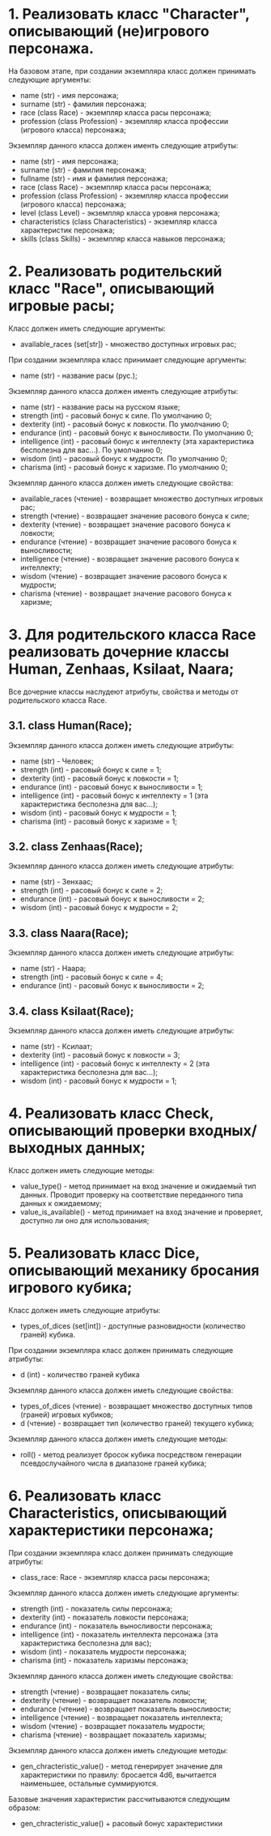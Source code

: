 # 1. Реализовать класс "Character", описывающий (не)игрового персонажа.
На базовом этапе, при создании экземпляра класс должен принимать следующие аргументы:
* name (str) - имя персонажа;
* surname (str) - фамилия персонажа;
* race (class Race) - экземпляр класса расы персонажа;
* profession (class Profession) - экземпляр класса профессии (игрового класса) персонажа;

Экземпляр данного класса должен именть следующие атрибуты:
* name (str) - имя персонажа;
* surname (str) - фамилия персонажа;
* fullname (str) - имя и фамилия персонажа;
* race (class Race) - экземпляр класса расы персонажа;
* profession (class Profession) - экземпляр класса профессии (игрового класса) персонажа;
* level (class Level) - экземпляр класса уровня персонажа;
* characteristics (class Characteristics) - экземпляр класса характеристик персонажа;
* skills (class Skills) - экземпляр класса навыков персонажа;

# 2. Реализовать родительский класс "Race", описывающий игровые расы;
Класс должен иметь следующие аргументы:
* available_races (set[str]) - множество доступных игровых рас;

При создании экземпляра класс принимает следующие аргументы:
* name (str) - название расы (рус.);

Экземпляр данного класса должен именть следующие атрибуты:
* name (str) - название расы на русском языке;
* strength (int) - расовый бонус к силе. По умолчанию 0;
* dexterity (int) - расовый бонус к ловкости. По умолчанию 0;
* endurance (int) - расовый бонус к выносливости. По умолчанию 0;
* intelligence (int) - расовый бонус к интеллекту (эта характеристика бесполезна для вас...). По умолчанию 0;
* wisdom (int) - расовый бонус к мудрости. По умолчанию 0;
* charisma (int) - расовый бонус к харизме. По умолчанию 0;

Экземпляр данного класса должен иметь следующие свойства:
* available_races (чтение) - возвращает множество доступных игровых рас;
* strength (чтение) - возвращает значение расового бонуса к силе;
* dexterity (чтение) - возвращает значение расового бонуса к ловкости;
* endurance (чтение) - возвращает значение расового бонуса к выносливости;
* intelligence (чтение) - возвращает значение расового бонуса к интеллекту;
* wisdom (чтение) - возвращает значение расового бонуса к мудрости;
* charisma (чтение) - возвращает значение расового бонуса к харизме;

# 3. Для родительского класса Race реализовать дочерние классы Human, Zenhaas, Ksilaat, Naara;
Все дочерние классы наслудеют атрибуты, свойства и методы от родительского класса Race.

## 3.1. class Human(Race);
Экземпляр данного класса должен иметь следующие атрибуты:
* name (str) - Человек;
* strength (int) - расовый бонус к силе = 1;
* dexterity (int) - расовый бонус к ловкости = 1;
* endurance (int) - расовый бонус к выносливости = 1;
* intelligence (int) - расовый бонус к интеллекту  = 1 (эта характеристика бесполезна для вас...);
* wisdom (int) - расовый бонус к мудрости = 1;
* charisma (int) - расовый бонус к харизме = 1;

## 3.2. class Zenhaas(Race);
Экземпляр данного класса должен иметь следующие атрибуты:
* name (str) - Зенхаас;
* strength (int) - расовый бонус к силе = 2;
* endurance (int) - расовый бонус к выносливости = 2;
* wisdom (int) - расовый бонус к мудрости = 2;

## 3.3. class Naara(Race);
Экземпляр данного класса должен иметь следующие атрибуты:
* name (str) - Наара;
* strength (int) - расовый бонус к силе = 4;
* endurance (int) - расовый бонус к выносливости = 2;

## 3.4. class Ksilaat(Race);
Экземпляр данного класса должен иметь следующие атрибуты:
* name (str) - Ксилаат;
* dexterity (int) - расовый бонус к ловкости = 3;
* intelligence (int) - расовый бонус к интеллекту  = 2 (эта характеристика бесполезна для вас...);
* wisdom (int) - расовый бонус к мудрости = 1;

# 4. Реализовать класс Check, описывающий проверки входных/выходных данных;
Класс должен иметь следующие методы:
* value_type() - метод принимает на вход значение и ожидаемый тип данных. Проводит проверку на соответствие переданного типа данных к ожидаемому;
* value_is_available() - метод принимает на вход значение и проверяет, доступно ли оно для использования;

# 5. Реализовать класс Dice, описывающий механику бросания игрового кубика;
Класс должен иметь следующие атрибуты:
* types_of_dices (set[int]) - доступные разновидности (количество граней) кубика.

При создании экземпляра класс должен принимать следующие атрибуты:
* d (int) - количество граней кубика

Экземпляр данного класса должен иметь следующие свойства:
* types_of_dices (чтение) - возвращает множество доступных типов (граней) игровых кубиков;
* d (чтение) - возвращает тип (количество граней) текущего кубика;

Экземпляр данного класса должен иметь следующие методы:
* roll() - метод реализует бросок кубика посредством генерации псевдослучайного числа в диапазоне граней кубика;

# 6. Реализовать класс Characteristics, описывающий характеристики персонажа;
При создании экземпляра класс должен принимать следующие атрибуты:
* class_race: Race - экземпляр класса расы персонажа;

Экземпляр данного класса должен иметь следующие аргументы:
* strength (int) - показатель силы персонажа;
* dexterity (int) - показатель ловкости персонажа;
* endurance (int) - показатель выносливости персонажа;
* intelligence (int) - показатель интеллекта персонажа (эта характеристика бесполезна для вас);
* wisdom (int) - показатель мудрости персонажа;
* charisma (int) - показатель харизмы персонажа;

Экземпляр данного класса должен иметь следующие свойства:
* strength (чтение) - возвращает показатель силы;
* dexterity (чтение) - возвращает показатель ловкости;
* endurance (чтение) - возвращает показатель выносливости;
* intelligence (чтение) - возвращает показатель интеллекта;
* wisdom (чтение) - возвращает показатель мудрости;
* charisma (чтение) - возвращает показатель харизмы;

Экземпляр данного класса должен иметь следующие методы:
* gen_chracteristic_value() - метод генерирует значение для характеристики по правилу: бросается 4d6, вычитается наименьшее, остальные суммируются.

Базовые значения характеристик рассчитываются следующим образом:
* gen_chracteristic_value() + расовый бонус характеристики